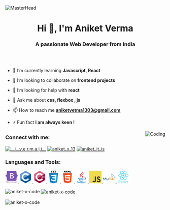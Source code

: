 ![MasterHead](https://cdn.dribbble.com/users/2552715/screenshots/5382481/media/36b14986ade98daf7a4f47af02650a58.gif)
<h1 align="center">Hi 👋, I'm Aniket Verma</h1>
<h3 align="center">A passionate Web Developer from India</h3>
<br>
<br>


- 🌱 I’m currently learning **Javascript, React**

- 👯 I’m looking to collaborate on **frontend projects**

- 🤝 I’m looking for help with **react**

- 💬 Ask me about **css, flexbox , js**

- 📫 How to reach me **aniketvetma1303@gmail.com**

- ⚡ Fun fact **I am always keen !**

<img img align="right" alt="Coding" src="https://r7q6w9z6.rocketcdn.me/career/wp-content/uploads/2020/03/full-stack-development.gif" alt="aniket-x-code" /> </p>

<h3 align="left">Connect with me:</h3>
<p align="left">
<a href="https://instagram.com/__i__v.e.r.m.a.j.i__" target="blank"><img align="center" src="https://raw.githubusercontent.com/rahuldkjain/github-profile-readme-generator/master/src/images/icons/Social/instagram.svg" alt="__i__v.e.r.m.a.j.i__" height="30" width="40" /></a>
<a href="https://www.codechef.com/users/aniket_x_13" target="blank"><img align="center" src="https://cdn.jsdelivr.net/npm/simple-icons@3.1.0/icons/codechef.svg" alt="aniket_x_13" height="30" width="40" /></a>
<a href="https://www.leetcode.com/aniket_it_is" target="blank"><img align="center" src="https://raw.githubusercontent.com/rahuldkjain/github-profile-readme-generator/master/src/images/icons/Social/leet-code.svg" alt="aniket_it_is" height="30" width="40" /></a>
</p>

<h3 align="left">Languages and Tools:</h3>
<p align="left"> <a href="https://getbootstrap.com" target="_blank" rel="noreferrer"> <img src="https://raw.githubusercontent.com/devicons/devicon/master/icons/bootstrap/bootstrap-plain-wordmark.svg" alt="bootstrap" width="40" height="40"/> </a> <a href="https://www.cprogramming.com/" target="_blank" rel="noreferrer"> <img src="https://raw.githubusercontent.com/devicons/devicon/master/icons/c/c-original.svg" alt="c" width="40" height="40"/> </a> <a href="https://www.w3schools.com/cpp/" target="_blank" rel="noreferrer"> <img src="https://raw.githubusercontent.com/devicons/devicon/master/icons/cplusplus/cplusplus-original.svg" alt="cplusplus" width="40" height="40"/> </a> <a href="https://www.w3schools.com/css/" target="_blank" rel="noreferrer"> <img src="https://raw.githubusercontent.com/devicons/devicon/master/icons/css3/css3-original-wordmark.svg" alt="css3" width="40" height="40"/> </a> <a href="https://www.w3.org/html/" target="_blank" rel="noreferrer"> <img src="https://raw.githubusercontent.com/devicons/devicon/master/icons/html5/html5-original-wordmark.svg" alt="html5" width="40" height="40"/> </a> <a href="https://www.java.com" target="_blank" rel="noreferrer"> <img src="https://raw.githubusercontent.com/devicons/devicon/master/icons/java/java-original.svg" alt="java" width="40" height="40"/> </a> <a href="https://developer.mozilla.org/en-US/docs/Web/JavaScript" target="_blank" rel="noreferrer"> <img src="https://raw.githubusercontent.com/devicons/devicon/master/icons/javascript/javascript-original.svg" alt="javascript" width="40" height="40"/> </a> <a href="https://www.mysql.com/" target="_blank" rel="noreferrer"> <img src="https://raw.githubusercontent.com/devicons/devicon/master/icons/mysql/mysql-original-wordmark.svg" alt="mysql" width="40" height="40"/> </a> <a href="https://reactjs.org/" target="_blank" rel="noreferrer"> <img src="https://raw.githubusercontent.com/devicons/devicon/master/icons/react/react-original-wordmark.svg" alt="react" width="40" height="40"/> </a> </p>

<p><img align="left" src="https://github-readme-stats.vercel.app/api/top-langs?username=aniket-x-code&show_icons=true&locale=en&layout=compact" alt="aniket-x-code" /></p>

<p>&nbsp;<img align="center" src="https://github-readme-stats.vercel.app/api?username=aniket-x-code&show_icons=true&locale=en" alt="aniket-x-code" /></p>

<p><img align="center" src="https://github-readme-streak-stats.herokuapp.com/?user=aniket-x-code&" alt="aniket-x-code" /></p>
